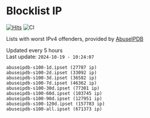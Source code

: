 # Blocklist IP

[![Hits](https://hits.seeyoufarm.com/api/count/incr/badge.svg?url=https%3A%2F%2Fgithub.com%2Fborestad%2Fblocklist-ip%2F&count_bg=%2379C83D&title_bg=%23555555&icon=&icon_color=%23E7E7E7&title=hits&edge_flat=false)](https://hits.seeyoufarm.com)  ![CI](https://img.shields.io/github/workflow/status/borestad/blocklist-ip/CI?style=flat-square)

Lists with worst IPv4 offenders, provided by [AbuseIPDB](https://www.abuseipdb.com/)

<!-- FOOTER-PLACEHOLDER -->
Updated every 5 hours<br>
Last update: `2024-10-19 - 10:24:07`
```
abuseipdb-s100-1d.ipset (27787 ip)
abuseipdb-s100-2d.ipset (33092 ip)
abuseipdb-s100-3d.ipset (36582 ip)
abuseipdb-s100-7d.ipset (46362 ip)
abuseipdb-s100-30d.ipset (77301 ip)
abuseipdb-s100-60d.ipset (103745 ip)
abuseipdb-s100-90d.ipset (127951 ip)
abuseipdb-s100-120d.ipset (157783 ip)
abuseipdb-s100-all.ipset (671373 ip)
```
